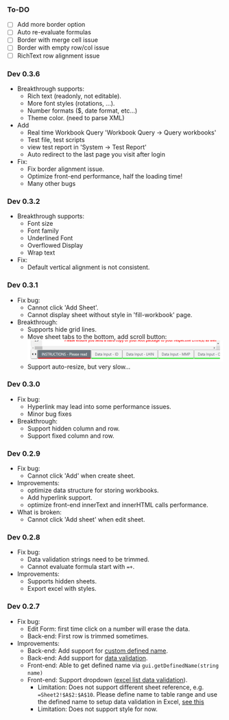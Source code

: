 ### To-DO

- [ ] Add more border option
- [ ] Auto re-evaluate formulas
- [ ] Border with merge cell issue
- [ ] Border with empty row/col issue
- [ ] RichText row alignment issue

### Dev 0.3.6
 - Breakthrough supports:
    - Rich text (readonly, not editable).
    - More font styles (rotations, ...).
    - Number formats ($, date format, etc...)
    - Theme color. (need to parse XML)
 - Add
    - Real time Workbook Query 'Workbook Query -> Query workbooks'
    - Test file, test scripts
    - view test report in 'System -> Test Report'
    - Auto redirect to the last page you visit after login
 - Fix:
    - Fix border alignment issue.
    - Optimize front-end performance, half the loading time!
    - Many other bugs

### Dev 0.3.2
 - Breakthrough supports:
    - Font size
    - Font family
    - Underlined Font
    - Overflowed Display
    - Wrap text
  - Fix:
    - Default vertical alignment is not consistent.

### Dev 0.3.1
 - Fix bug:
    - Cannot click 'Add Sheet'.
    - Cannot display sheet without style in 'fill-workbook' page.
 - Breakthrough:
    - Supports hide grid lines.
    - Move sheet tabs to the bottom, add scroll button:
        <img src="https://raw.githubusercontent.com/LesterLyu/MOHLTC-DataProject/dev-lester/documents/img/bottom-tabs.jpg" height="50" alt="bottom tabs"/>
    - Support auto-resize, but very slow...
### Dev 0.3.0
 - Fix bug:
    - Hyperlink may lead into some performance issues.
    - Minor bug fixes
 - Breakthrough:
    - Support hidden column and row.
    - Support fixed column and row.

### Dev 0.2.9
  - Fix bug:
    - Cannot click 'Add' when create sheet.
  - Improvements:
    - optimize data structure for storing workbooks.
    - Add hyperlink support.
    - optimize front-end innerText and innerHTML calls performance.
  - What is broken:
    - Cannot click 'Add sheet' when edit sheet.
### Dev 0.2.8
  - Fix bug:
    - Data validation strings need to be trimmed.
    - Cannot evaluate formula start with ```=+```.
  - Improvements:
    - Supports hidden sheets.
    - Export excel with styles.

### Dev 0.2.7
 - Fix bug:
    - Edit Form: first time click on a number will erase the data.
    - Back-end: First row is trimmed sometimes.
 - Improvements:
    - Back-end: Add support for [custom defined name](https://support.office.com/en-us/article/define-and-use-names-in-formulas-4d0f13ac-53b7-422e-afd2-abd7ff379c64).
    - Back-end: Add support for [data validation](https://support.office.com/en-us/article/apply-data-validation-to-cells-29fecbcc-d1b9-42c1-9d76-eff3ce5f7249).
    - Front-end: Able to get defined name via ```gui.getDefinedName(string name)```
    - Front-end: Support dropdown ([excel list data validation](https://support.office.com/en-us/article/apply-data-validation-to-cells-29fecbcc-d1b9-42c1-9d76-eff3ce5f7249)).
        - Limitation: Does not support different sheet reference,
        e.g. ```=Sheet2!$A$2:$A$10```. Please define name to table range
        and use the defined name to setup data validation in Excel, [see this](https://www.contextures.com/xlDataVal01.html)
        - Limitation: Does not support style for now.
